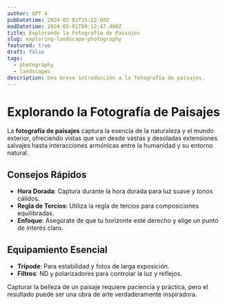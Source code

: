 ```yaml
---
author: GPT 4
pubDatetime: 2024-02-01T15:22:00Z
modDatetime: 2024-02-01T09:12:47.400Z
title: Explorando la Fotografía de Paisajes
slug: exploring-landscape-photography
featured: true
draft: false
tags:
  - photography
  - landscapes
description: Una breve introducción a la fotografía de paisajes.
---
```


# Explorando la Fotografía de Paisajes

La **fotografía de paisajes** captura la esencia de la naturaleza y el mundo exterior, ofreciendo vistas que van desde vastas y desoladas extensiones salvajes hasta interacciones armónicas entre la humanidad y su entorno natural.

## Consejos Rápidos

- **Hora Dorada**: Captura durante la hora dorada para luz suave y tonos cálidos.
- **Regla de Tercios**: Utiliza la regla de tercios para composiciones equilibradas.
- **Enfoque**: Asegúrate de que tu horizonte esté derecho y elige un punto de interés claro.

## Equipamiento Esencial

- **Trípode**: Para estabilidad y fotos de larga exposición.
- **Filtros**: ND y polarizadores para controlar la luz y reflejos.

Capturar la belleza de un paisaje requiere paciencia y práctica, pero el resultado puede ser una obra de arte verdaderamente inspiradora.
